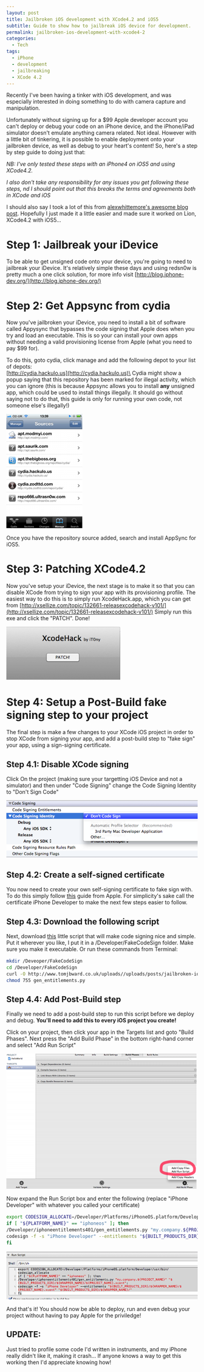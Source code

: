 ```yaml
---
layout: post
title: Jailbroken iOS development with XCode4.2 and iOS5
subtitle: Guide to show how to jailbreak iOS device for development.
permalink: jailbroken-ios-development-with-xcode4-2
categories:
  - Tech
tags:
  - iPhone
  - development
  - jailbreaking
  - XCode 4.2
---
```


Recently I've been having a tinker with iOS development, and was especially
interested in doing something to do with camera capture and manipulation.

Unfortunately without signing up for a $99 Apple developer account you can't
deploy or debug your code on an iPhone device, and the iPhone/iPad simulator
doesn't emulate anything camera related. Not ideal. However with a little bit of
tinkering, it is possible to enable deployment onto your jailbroken device, as
well as debug to your heart's content! So, here's a step by step guide to doing
just that:

_NB: I've only tested these steps with an iPhone4 on iOS5 and using XCode4.2._

_I also don't take any responsibility for any issues you get following these
steps, nd I should point out that this breaks the terms and agreements both in
XCode and iOS_

I should also say I took a lot of this from
[alexwhittemore's awesome blog post](http://www.alexwhittemore.com/?p=398).
Hopefully I just made it a little easier and made sure it worked on Lion,
XCode4.2 with iOS5...

<!--more-->

# Step 1: Jailbreak your iDevice

To be able to get unsigned code onto your device, you're going to need to
jailbreak your iDevice. It's relatively simple these days and using redsn0w is
pretty much a one click solution, for more info visit
[http://blog.iphone-dev.org/](http://blog.iphone-dev.org/)

# Step 2: Get Appsync from cydia

Now you've jailbroken your iDevice, you need to install a bit of software called
Appysync that bypasses the code signing that Apple does when you try and load an
executable. This is so your can install your own apps without needing a valid
provisioning license from Apple (what you need to pay $99 for).

To do this, goto cydia, click manage and add the following depot to your list of
depots:\
[http://cydia.hackulo.us](http://cydia.hackulo.us)\
Cydia might show a
popup saying that this repository has been marked for illegal activity, which
you can ignore (this is because Appsync allows you to install **any** unsigned
app, which could be used to install things illegally. It should go without
saying not to do that, this guide is only for running your own code, not someone
else's illegally!)

[![](/uploads/posts/jailbroken-ios-development-with-xcode4-2/CydiaSources-200x300.png "CydiaSources")](/uploads/posts/jailbroken-ios-development-with-xcode4-2/CydiaSources.png)

Once you have the repository source added, search and install AppSync for iOS5.

# Step 3: Patching XCode4.2

Now you've setup your iDevice, the next stage is to make it so that you can
disable XCode from trying to sign your app with its provisioning profile. The
easiest way to do this is to simply run XcodeHack.app, which you can get from
[http://xsellize.com/topic/132661-releasexcodehack-v101/](http://xsellize.com/topic/132661-releasexcodehack-v101/)
Simply run this exe and click the "PATCH". Done!

[![](/uploads/posts/jailbroken-ios-development-with-xcode4-2/XCodeHack-300x139.png "XCodeHack")](/uploads/posts/jailbroken-ios-development-with-xcode4-2/XCodeHack.png)

# Step 4: Setup a Post-Build fake signing step to your project

The final step is make a few changes to your XCode iOS project in order to stop
XCode from signing your app, and add a post-build step to "fake sign" your app,
using a sign-signing certificate.

## Step 4.1: Disable XCode signing

Click On the project (making sure your targetting iOS Device and not a
simulator) and then under "Code Signing" change the Code Signing Identity to
"Don't Sign Code"

[![](/uploads/posts/jailbroken-ios-development-with-xcode4-2/Codesigning.png "Codesigning")](/uploads/posts/jailbroken-ios-development-with-xcode4-2/Codesigning.png)

## Step 4.2: Create a self-signed certificate

You now need to create your own self-signing certificate to fake sign with. To
do this simply follow
[this](http://developer.apple.com/mac/library/documentation/Security/Conceptual/CodeSigningGuide/Procedures/Procedures.html#//apple_ref/doc/uid/TP40005929-CH4-SW1)
guide from Apple. For simplicity's sake call the certificate iPhone Developer to
make the next few steps easier to follow.

## Step 4.3: Download the following script

Next, download
[this](/uploads/posts/jailbroken-ios-development-with-xcode4-2/gen_entitlements.py)
little script that will make code signing nice and simple. Put it wherever you
like, I put it in a /Developer/FakeCodeSign folder. Make sure you make it
executable. Or run these commands from Terminal:

```bash
mkdir /Deveoper/FakeCodeSign  
cd /Developer/FakeCodeSign  
curl -O http://www.tomjbward.co.uk/uploads//uploads/posts/jailbroken-ios-development-with-xcode4-2/gen_entitlements.py
chmod 755 gen_entitlements.py  
```

## Step 4.4: Add Post-Build step

Finally we need to add a post-build step to run this script before we deploy and
debug. **You'll need to add this to every iOS project you create!**

Click on your project, then click your app in the Targets list and goto "Build
Phases". Next press the "Add Build Phase" in the bottom right-hand corner and
select "Add Run Script"

[![](/uploads/posts/jailbroken-ios-development-with-xcode4-2/AddRunScriptBuildPhase-small.png "AddRunScriptBuildPhase")](/uploads/posts/jailbroken-ios-development-with-xcode4-2/AddRunScriptBuildPhase.png)

Now expand the Run Script box and enter the following (replace "iPhone
Developer" with whatever you called your certificate)

```sh
export CODESIGN_ALLOCATE=/Developer/Platforms/iPhoneOS.platform/Developer/usr/bin/codesign_allocate  
if [ "${PLATFORM_NAME}" == "iphoneos" ]; then  
/Developer/iphoneentitlements401/gen_entitlements.py "my.company.${PROJECT_NAME}" "${BUILT_PRODUCTS_DIR}/${WRAPPER_NAME}/${PROJECT_NAME}.xcent";  
codesign -f -s "iPhone Developer" --entitlements "${BUILT_PRODUCTS_DIR}/${WRAPPER_NAME}/${PROJECT_NAME}.xcent" "${BUILT_PRODUCTS_DIR}/${WRAPPER_NAME}/"  
fi
```

[![](/uploads/posts/jailbroken-ios-development-with-xcode4-2/RunScriptDropdown.png "RunScriptDropdown")](/uploads/posts/jailbroken-ios-development-with-xcode4-2/RunScriptDropdown.png)

And that's it! You should now be able to deploy, run and even debug your project
without having to pay Apple for the priviledge!

## UPDATE:

Just tried to profile some code I'd written in instruments, and my iPhone really
didn't like it, making it crash... If anyone knows a way to get this working
then I'd appreciate knowing how!
